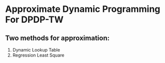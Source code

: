 # Approximate Dynamic Programming For DPDP-TW
## Two methods for approximation:
1. Dynamic Lookup Table
2. Regression Least Square 
